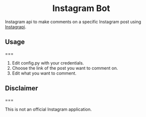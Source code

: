 <p align="center">
  
</p>

<h1 align="center">Instagram Bot</h1>

Instagram api to make comments on a specific Instagram post using [Instagrapi](https://github.com/subzeroid/instagrapi).

## Usage
===

1. Edit config.py with your credentials.
2. Choose the link of the post you want to comment on.
3. Edit what you want to comment.

## Disclaimer
===

This is not an official Instagram application. 
